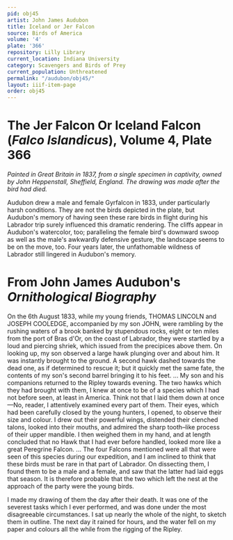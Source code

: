 ```yaml
---
pid: obj45
artist: John James Audubon
title: Iceland or Jer Falcon
source: Birds of America
volume: '4'
plate: '366'
repository: Lilly Library
current_location: Indiana University
category: Scavengers and Birds of Prey
current_population: Unthreatened
permalink: "/audubon/obj45/"
layout: iiif-item-page
order: obj45
---
```


# The Jer Falcon Or Iceland Falcon (_Falco Islandicus_), Volume 4, Plate 366

_Painted in Great Britain in 1837, from a single specimen in captivity, owned by John Heppenstall, Sheffield, England. The drawing was made after the bird had died._

Audubon drew a male and female Gyrfalcon in 1833, under particularly harsh conditions. They are not the birds depicted in the plate, but Audubon's memory of having seen these rare birds in flight during his Labrador trip surely influenced this dramatic rendering. The cliffs appear in Audubon's watercolor, too; paralleling the female bird's downward swoop as well as the male's awkwardly defensive gesture, the landscape seems to be on the move, too. Four years later, the unfathomable wildness of Labrador still lingered in Audubon's memory.

# From John James Audubon's _Ornithological Biography_

On the 6th August 1833, while my young friends, THOMAS LINCOLN and JOSEPH COOLEDGE, accompanied by my son JOHN, were rambling by the rushing waters of a brook banked by stupendous rocks, eight or ten miles from the port of Bras d'Or, on the coast of Labrador, they were startled by a loud and piercing shriek, which issued from the precipices above them. On looking up, my son observed a large hawk plunging over and about him. It was instantly brought to the ground. A second hawk dashed towards the dead one, as if determined to rescue it; but it quickly met the same fate, the contents of my son's second barrel bringing it to his feet. ... My son and his companions returned to the Ripley towards evening. The two hawks which they had brought with them, I knew at once to be of a species which I had not before seen, at least in America. Think not that I laid them down at once—No, reader, I attentively examined every part of them. Their eyes, which had been carefully closed by the young hunters, I opened, to observe their size and colour. I drew out their powerful wings, distended their clenched talons, looked into their mouths, and admired the sharp tooth–like process of their upper mandible. I then weighed them in my hand, and at length concluded that no Hawk that I had ever before handled, looked more like a great Peregrine Falcon. ... The four Falcons mentioned were all that were seen of this species during our expedition, and I am inclined to think that these birds must be rare in that part of Labrador. On dissecting them, I found them to be a male and a female, and saw that the latter had laid eggs that season. It is therefore probable that the two which left the nest at the approach of the party were the young birds.

I made my drawing of them the day after their death. It was one of the severest tasks which I ever performed, and was done under the most disagreeable circumstances. I sat up nearly the whole of the night, to sketch them in outline. The next day it rained for hours, and the water fell on my paper and colours all the while from the rigging of the Ripley.
